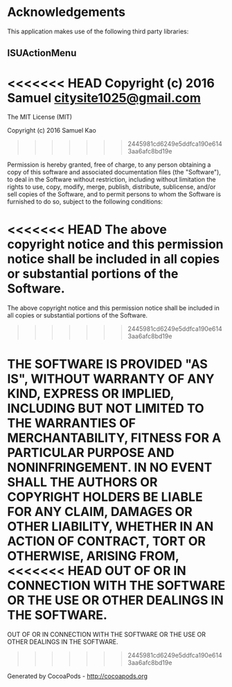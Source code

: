 # Acknowledgements
This application makes use of the following third party libraries:

## ISUActionMenu

<<<<<<< HEAD
Copyright (c) 2016 Samuel <citysite1025@gmail.com>
=======
The MIT License (MIT)

Copyright (c) 2016 Samuel Kao
>>>>>>> 2445981cd6249e5ddfca190e6143aa6afc8bd19e

Permission is hereby granted, free of charge, to any person obtaining a copy
of this software and associated documentation files (the "Software"), to deal
in the Software without restriction, including without limitation the rights
to use, copy, modify, merge, publish, distribute, sublicense, and/or sell
copies of the Software, and to permit persons to whom the Software is
furnished to do so, subject to the following conditions:

<<<<<<< HEAD
The above copyright notice and this permission notice shall be included in
all copies or substantial portions of the Software.
=======
The above copyright notice and this permission notice shall be included in all
copies or substantial portions of the Software.
>>>>>>> 2445981cd6249e5ddfca190e6143aa6afc8bd19e

THE SOFTWARE IS PROVIDED "AS IS", WITHOUT WARRANTY OF ANY KIND, EXPRESS OR
IMPLIED, INCLUDING BUT NOT LIMITED TO THE WARRANTIES OF MERCHANTABILITY,
FITNESS FOR A PARTICULAR PURPOSE AND NONINFRINGEMENT. IN NO EVENT SHALL THE
AUTHORS OR COPYRIGHT HOLDERS BE LIABLE FOR ANY CLAIM, DAMAGES OR OTHER
LIABILITY, WHETHER IN AN ACTION OF CONTRACT, TORT OR OTHERWISE, ARISING FROM,
<<<<<<< HEAD
OUT OF OR IN CONNECTION WITH THE SOFTWARE OR THE USE OR OTHER DEALINGS IN
THE SOFTWARE.
=======
OUT OF OR IN CONNECTION WITH THE SOFTWARE OR THE USE OR OTHER DEALINGS IN THE
SOFTWARE.
>>>>>>> 2445981cd6249e5ddfca190e6143aa6afc8bd19e

Generated by CocoaPods - http://cocoapods.org
